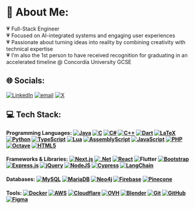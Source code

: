 # 💫 About Me:
💗 Full-Stack Engineer <br>💗 Focused on AI-integrated systems and engaging user experiences<br>💗 Passionate about turning ideas into reality by combining creativity with technical expertise<br>💗 I'm also the 1st person to have received recognition for graduating in an accelerated timeline @ Concordia University GCSE


## 🌐 Socials:
[![LinkedIn](https://img.shields.io/badge/LinkedIn-%230077B5.svg?logo=linkedin&logoColor=white)](https://linkedin.com/in/sonia-rahal/) [![email](https://img.shields.io/badge/Email-D14836?logo=gmail&logoColor=white)](mailto:soniarahal20@gmail.com) [![X](https://img.shields.io/badge/-000000?logo=x&logoColor=white&label=)](https://x.com/Sonia_Rahal_)

## 💻 Tech Stack:

#### **Programming Languages:** [![Java](https://img.shields.io/badge/Java-007396?style=flat&logo=openjdk&logoColor=white)](https://www.java.com/) [![C](https://img.shields.io/badge/C-00599C?style=flat&logo=c&logoColor=white)](https://en.wikipedia.org/wiki/C_(programming_language)) [![C#](https://img.shields.io/badge/C%23-239120?style=flat&logo=csharp&logoColor=white)](https://docs.microsoft.com/en-us/dotnet/csharp/) [![C++](https://img.shields.io/badge/C++-00599C?style=flat&logo=cplusplus&logoColor=white)](https://isocpp.org/) [![Dart](https://img.shields.io/badge/Dart-0175C2?style=flat&logo=dart&logoColor=white)](https://dart.dev/) [![LaTeX](https://img.shields.io/badge/LaTeX-008080?style=flat&logo=latex&logoColor=white)](https://www.latex-project.org/) [![Python](https://img.shields.io/badge/Python-3776AB?style=flat&logo=python&logoColor=white)](https://www.python.org/) [![TypeScript](https://img.shields.io/badge/TypeScript-3178C6?style=flat&logo=typescript&logoColor=white)](https://www.typescriptlang.org/) [![Lua](https://img.shields.io/badge/Lua-2C2D72?style=flat&logo=lua&logoColor=white)](https://www.lua.org/) [![AssemblyScript](https://img.shields.io/badge/AssemblyScript-000000?style=flat&logo=assemblyscript&logoColor=white)](https://www.assemblyscript.org/) [![JavaScript](https://img.shields.io/badge/JavaScript-F7DF1E?style=flat&logo=javascript&logoColor=black)](https://www.javascript.com/) [![PHP](https://img.shields.io/badge/PHP-777BB4?style=flat&logo=php&logoColor=white)](https://www.php.net/) [![Octave](https://img.shields.io/badge/Octave-0790C0?style=flat&logo=octave&logoColor=white)](https://www.gnu.org/software/octave/) [![HTML5](https://img.shields.io/badge/HTML5-E34F26?style=flat&logo=html5&logoColor=white)](https://developer.mozilla.org/en-US/docs/Web/HTML)  

#### **Frameworks & Libraries:** [![Next.js](https://img.shields.io/badge/Next.js-000000?style=flat&logo=nextdotjs&logoColor=white)](https://nextjs.org/) [![.Net](https://img.shields.io/badge/.NET-5C2D91?style=flat&logo=dotnet&logoColor=white)](https://dotnet.microsoft.com/) [![React](https://img.shields.io/badge/React-61DAFB?style=flat&logo=react&logoColor=black)](https://reactjs.org/) ![Flutter](https://img.shields.io/badge/Flutter-02569B?style=flat&logo=flutter&logoColor=white) [![Bootstrap](https://img.shields.io/badge/Bootstrap-7952B3?style=flat&logo=bootstrap&logoColor=white)](https://getbootstrap.com/) [![Express.js](https://img.shields.io/badge/Express-000000?style=flat&logo=express&logoColor=white)](https://expressjs.com/) [![jQuery](https://img.shields.io/badge/jQuery-0769AD?style=flat&logo=jquery&logoColor=white)](https://jquery.com/) [![NodeJS](https://img.shields.io/badge/Node.js-339933?style=flat&logo=nodedotjs&logoColor=white)](https://nodejs.org/) [![Cypress](https://img.shields.io/badge/Cypress-17202C?style=flat&logo=cypress&logoColor=white)](https://www.cypress.io/) [![LangChain](https://img.shields.io/badge/LangChain-0E76A8?style=flat&logo=langchain&logoColor=white)](https://www.langchain.com/)


#### **Databases:** [![MySQL](https://img.shields.io/badge/MySQL-4479A1?style=flat&logo=mysql&logoColor=white)](https://www.mysql.com/) [![MariaDB](https://img.shields.io/badge/MariaDB-003545?style=flat&logo=mariadb&logoColor=white)](https://mariadb.org/) [![Neo4j](https://img.shields.io/badge/Neo4j-008CC1?style=flat&logo=neo4j&logoColor=white)](https://neo4j.com/) [![Firebase](https://img.shields.io/badge/Firebase-FFCA28?style=flat&logo=firebase&logoColor=black)](https://firebase.google.com/) [![Pinecone](https://img.shields.io/badge/Pinecone-1ABC9C?style=flat&logo=pinecone&logoColor=white)](https://www.pinecone.io/)

#### **Tools:** [![Docker](https://img.shields.io/badge/Docker-2496ED?style=flat&logo=docker&logoColor=white)](https://www.docker.com/)   [![AWS](https://img.shields.io/badge/AWS-FF9900?style=flat&logo=amazonaws&logoColor=white)](https://aws.amazon.com/) [![Cloudflare](https://img.shields.io/badge/Cloudflare-F38020?style=flat&logo=cloudflare&logoColor=white)](https://www.cloudflare.com/) [![OVH](https://img.shields.io/badge/OVH-123F6D?style=flat&logo=ovh&logoColor=white)](https://www.ovh.com/) [![Blender](https://img.shields.io/badge/Blender-F5792A?style=flat&logo=blender&logoColor=white)](https://www.blender.org/) [![Git](https://img.shields.io/badge/Git-F05032?style=flat&logo=git&logoColor=white)](https://git-scm.com/) [![GitHub](https://img.shields.io/badge/GitHub-181717?style=flat&logo=github&logoColor=white)](https://github.com/) [![Figma](https://img.shields.io/badge/Figma-F24E1E?style=flat&logo=figma&logoColor=white)](https://www.figma.com/) 

